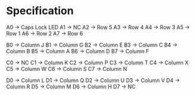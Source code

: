 Specification
=============

A0 -> Caps Lock LED
A1 -> NC
A2 -> Row 5
A3 -> Row 4
A4 -> Row 3
A5 -> Row 1
A6 -> Row 2
A7 -> Row 6

B0 -> Column J
B1 -> Column G
B2 -> Column E
B3 -> Column C
B4 -> Column B
B5 -> Column A
B6 -> Column D
B7 -> Column F

C0 -> NC
C1 -> Column K
C2 -> Column P
C3 -> Column T
C4 -> Column X
C5 -> Column W
C6 -> Column S
C7 -> Column N

D0 -> Column L
D1 -> Column Q
D2 -> Column U
D3 -> Column V
D4 -> Column R
D5 -> Column M
D6 -> Column H
D7 -> NC
